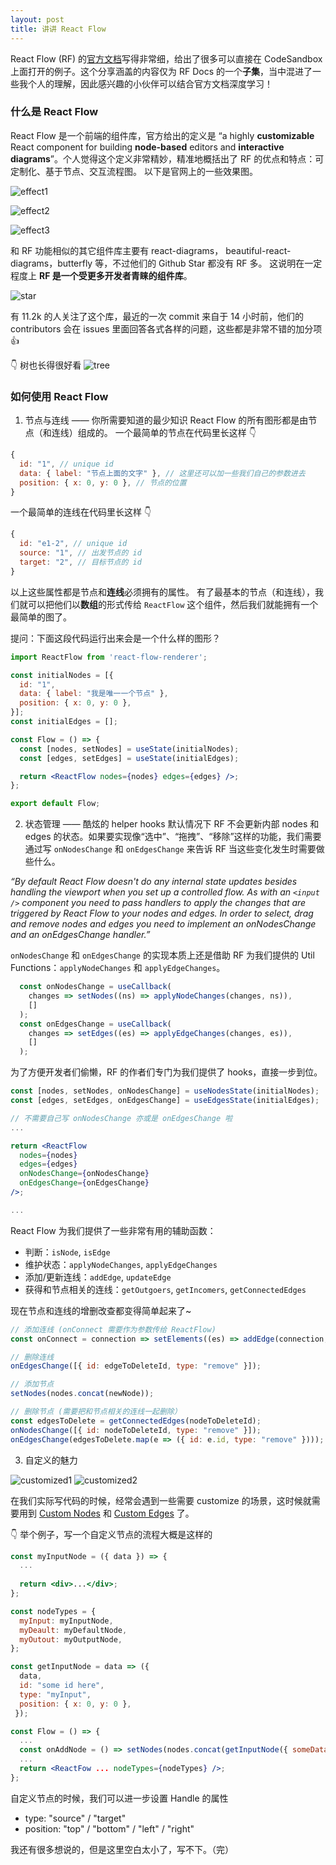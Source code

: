 ```yaml
---
layout: post
title: 讲讲 React Flow
---
```

React Flow (RF) 的[官方文档]写得非常细，给出了很多可以直接在 CodeSandbox 上面打开的例子。这个分享涵盖的内容仅为 RF Docs 的一个**子集**，当中混进了一些我个人的理解，因此感兴趣的小伙伴可以结合官方文档深度学习！

### 什么是 React Flow
React Flow 是一个前端的组件库，官方给出的定义是 “a highly **customizable** React component for building **node-based** editors and **interactive diagrams**”。个人觉得这个定义非常精妙，精准地概括出了 RF 的优点和特点：可定制化、基于节点、交互流程图。
以下是官网上的一些效果图。

![effect1](/assets/blog-react-flow/img.png)

![effect2](/assets/blog-react-flow/img_1.png)

![effect3](/assets/blog-react-flow/img_2.png)

和 RF 功能相似的其它组件库主要有 react-diagrams， beautiful-react-diagrams，butterfly 等，不过他们的 Github Star 都没有 RF 多。
这说明在一定程度上 **RF 是一个受更多开发者青睐的组件库**。

![star](/assets/blog-react-flow/img_3.png)

有 11.2k 的人关注了这个库，最近的一次 commit 来自于 14 小时前，他们的 contributors 会在 issues 里面回答各式各样的问题，这些都是非常不错的加分项 👍

👇 树也长得很好看
![tree](/assets/blog-react-flow/img_5.png)

### 如何使用 React Flow
1. 节点与连线 —— 你所需要知道的最少知识
React Flow 的所有图形都是由节点（和连线）组成的。
   一个最简单的节点在代码里长这样 👇
```jsx
{
  id: "1", // unique id
  data: { label: "节点上面的文字" }, // 这里还可以加一些我们自己的参数进去
  position: { x: 0, y: 0 }, // 节点的位置
}
```
一个最简单的连线在代码里长这样 👇
```jsx
{
  id: "e1-2", // unique id
  source: "1", // 出发节点的 id
  target: "2", // 目标节点的 id
}
```
以上这些属性都是节点和**连线**必须拥有的属性。
有了最基本的节点（和连线），我们就可以把他们以**数组**的形式传给 `ReactFlow` 这个组件，然后我们就能拥有一个最简单的图了。

提问：下面这段代码运行出来会是一个什么样的图形？
```jsx
import ReactFlow from 'react-flow-renderer';

const initialNodes = [{
  id: "1",
  data: { label: "我是唯一一个节点" },
  position: { x: 0, y: 0 },
}];
const initialEdges = [];

const Flow = () => {
  const [nodes, setNodes] = useState(initialNodes);
  const [edges, setEdges] = useState(initialEdges);

  return <ReactFlow nodes={nodes} edges={edges} />;
};

export default Flow;

```

2. 状态管理 —— 酷炫的 helper hooks
默认情况下 RF 不会更新内部 nodes 和 edges 的状态。如果要实现像“选中”、“拖拽”、“移除”这样的功能，我们需要通过写 `onNodesChange` 和 `onEdgesChange` 来告诉 RF 当这些变化发生时需要做些什么。

*“By default React Flow doesn't do any internal state updates besides handling the viewport when you set up a controlled flow. As with an `<input />` component you need to pass handlers to apply the changes that are triggered by React Flow to your nodes and edges. In order to select, drag and remove nodes and edges you need to implement an onNodesChange and an onEdgesChange handler.”*

`onNodesChange` 和 `onEdgesChange` 的实现本质上还是借助 RF 为我们提供的 Util Functions：`applyNodeChanges` 和 `applyEdgeChanges`。
```jsx
  const onNodesChange = useCallback(
    changes => setNodes((ns) => applyNodeChanges(changes, ns)),
    []
  );
  const onEdgesChange = useCallback(
    changes => setEdges((es) => applyEdgeChanges(changes, es)),
    []
  );
```
为了方便开发者们偷懒，RF 的作者们专门为我们提供了 hooks，直接一步到位。
```jsx
const [nodes, setNodes, onNodesChange] = useNodesState(initialNodes);
const [edges, setEdges, onEdgesChange] = useEdgesState(initialEdges);

// 不需要自己写 onNodesChange 亦或是 onEdgesChange 啦
...

return <ReactFlow 
  nodes={nodes}
  edges={edges}
  onNodesChange={onNodesChange}
  onEdgesChange={onEdgesChange}
/>;

...
```

React Flow 为我们提供了一些非常有用的辅助函数：
- 判断：`isNode`, `isEdge`
- 维护状态：`applyNodeChanges`, `applyEdgeChanges`
- 添加/更新连线：`addEdge`, `updateEdge`
- 获得和节点相关的连线：`getOutgoers`, `getIncomers`, `getConnectedEdges`

现在节点和连线的增删改查都变得简单起来了~
```jsx
// 添加连线 (onConnect 需要作为参数传给 ReactFlow)
const onConnect = connection => setElements((es) => addEdge(connection, es));

// 删除连线
onEdgesChange([{ id: edgeToDeleteId, type: "remove" }]);

// 添加节点
setNodes(nodes.concat(newNode));

// 删除节点 (需要把和节点相关的连线一起删除）
const edgesToDelete = getConnectedEdges(nodeToDeleteId);
onNodesChange([{ id: nodeToDeleteId, type: "remove" }]);
onEdgesChange(edgesToDelete.map(e => ({ id: e.id, type: "remove" })));
```

3. 自定义的魅力

![customized1](/assets/blog-react-flow/img_6.png)
![customized2](/assets/blog-react-flow/img_7.png)

在我们实际写代码的时候，经常会遇到一些需要 customize 的场景，这时候就需要用到 [Custom Nodes] 和 [Custom Edges] 了。

👇 举个例子，写一个自定义节点的流程大概是这样的
```jsx
const myInputNode = ({ data }) => {
  ...
  
  return <div>...</div>;
};

const nodeTypes = {
  myInput: myInputNode,
  myDeault: myDefaultNode,
  myOutout: myOutputNode,
};

const getInputNode = data => ({
  data,
  id: "some id here",
  type: "myInput",
  position: { x: 0, y: 0 },
 });

const Flow = () => {
  ...
  const onAddNode = () => setNodes(nodes.concat(getInputNode({ someData: "一些想传给 CustomNode 的数据" })));
  ...
  return <ReactFow ... nodeTypes={nodeTypes} />;
};

```

自定义节点的时候，我们可以进一步设置 Handle 的属性 
- type: "source" / "target"
- position: "top" / "bottom" / "left" / "right"

我还有很多想说的，但是这里空白太小了，写不下。（完）

[官方文档]: https://reactflow.dev/
[Custom Nodes]: https://reactflow.dev/docs/api/nodes/custom-nodes/
[Custom Edges]: https://reactflow.dev/docs/api/edges/custom-edges/
